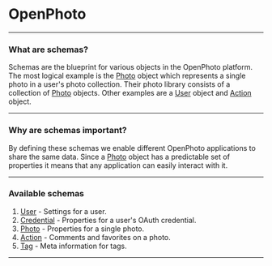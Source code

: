 OpenPhoto
=======================


----------------------------------------

### What are schemas?

Schemas are the blueprint for various objects in the OpenPhoto platform.
The most logical example is the [Photo][Photo] object which represents a single photo in a user's photo collection.
Their photo library consists of a collection of [Photo][Photo] objects.
Other examples are a [User][User] object and [Action][Action] object.

----------------------------------------

### Why are schemas important?

By defining these schemas we enable different OpenPhoto applications to share the same data.
Since a [Photo][Photo] object has a predictable set of properties it means that any application can easily interact with it.

----------------------------------------

### Available schemas

1. [User][User] - Settings for a user.
1. [Credential][Credential] - Properties for a user's OAuth credential.
1. [Photo][Photo] - Properties for a single photo.
1. [Action][Action] - Comments and favorites on a photo.
1. [Tag][Tag] - Meta information for tags.

----------------------------------------

[User]: User.markdown
[Credential]: Credential.markdown
[Photo]: Photo.markdown
[Action]: Action.markdown
[Tag]: Tag.markdown
